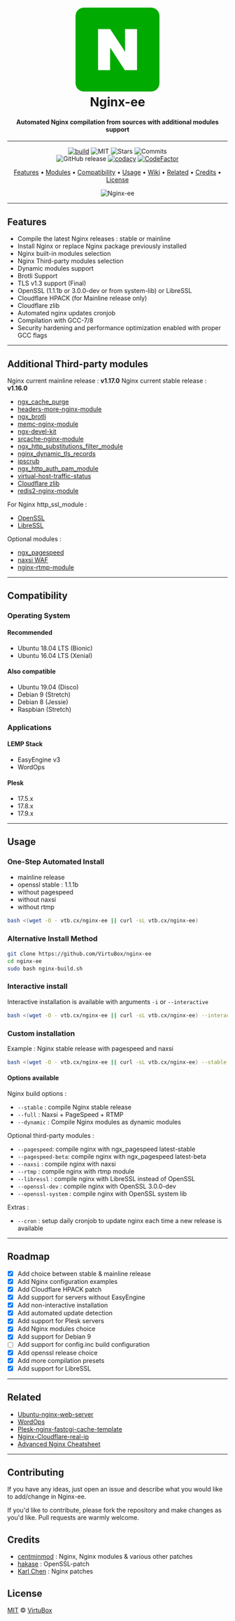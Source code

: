 <h1 align="center">
<br>
<img src="https://raw.githubusercontent.com/VirtuBox/nginx-ee/master/nginx-ee-logo.png">
<br>
  Nginx-ee
  <br>
</h1>

<h4 align="center">
Automated Nginx compilation from sources with additional modules support
</h4>

---

<p align="center">
<a href="https://travis-ci.org/VirtuBox/nginx-ee"><img src="https://travis-ci.com/VirtuBox/nginx-ee.svg?branch=master" alt="build" /></a>
<img src="https://img.shields.io/github/license/VirtuBox/nginx-ee.svg" alt="MIT">
<img src="https://img.shields.io/github/stars/VirtuBox/nginx-ee.svg" alt="Stars">
<img src="https://img.shields.io/github/last-commit/virtubox/nginx-ee/master.svg?style=flat" alt="Commits">
<br>
<img src="https://img.shields.io/github/release/VirtuBox/nginx-ee.svg?style=flat" alt="GitHub release">
<a href="https://www.codacy.com/app/VirtuBox/nginx-ee?utm_source=github.com&amp;utm_medium=referral&amp;utm_content=VirtuBox/nginx-ee&amp;utm_campaign=Badge_Grade"><img src="https://api.codacy.com/project/badge/Grade/61fe95d2311241b6b5051a04493a43c2" alt="codacy"/></a>
<a href="https://www.codefactor.io/repository/github/virtubox/nginx-ee"><img src="https://www.codefactor.io/repository/github/virtubox/nginx-ee/badge" alt="CodeFactor" /></a></p>



<p align="center">
<a href="#features"> Features<a> •
<a href="#additional-third-party-modules"> Modules</a> •
<a href="#compatibility"> Compatibility</a> •
<a href="#usage"> Usage</a> •
<a href="https://github.com/VirtuBox/nginx-ee/wiki"> Wiki</a> •
<a href="#related"> Related</a> •
<a href="#credits"> Credits</a> •
<a href="#license"> License</a></p>

<p align="center"><img src="https://raw.githubusercontent.com/VirtuBox/nginx-ee/master/nginx-ee.png" alt="Nginx-ee"></p>

---

## Features

* Compile the latest Nginx releases : stable or mainline
* Install Nginx or replace Nginx package previously installed
* Nginx built-in modules selection
* Nginx Third-party modules selection
* Dynamic modules support
* Brotli Support
* TLS v1.3 support (Final)
* OpenSSL (1.1.1b or 3.0.0-dev or from system-lib) or LibreSSL
* Cloudflare HPACK (for Mainline release only)
* Cloudflare zlib
* Automated nginx updates cronjob
* Compilation with GCC-7/8
* Security hardening and performance optimization enabled with proper GCC flags

---

## Additional Third-party modules

Nginx current mainline release : **v1.17.0**
Nginx current stable release : **v1.16.0**

* [ngx_cache_purge](https://github.com/FRiCKLE/ngx_cache_purge)
* [headers-more-nginx-module](https://github.com/openresty/headers-more-nginx-module)
* [ngx_brotli](https://github.com/eustas/ngx_brotli)
* [memc-nginx-module](https://github.com/openresty/memc-nginx-module.git)
* [ngx-devel-kit](https://github.com/simpl/ngx_devel_kit.git)
* [srcache-nginx-module](https://github.com/openresty/srcache-nginx-module)
* [ngx_http_substitutions_filter_module](https://github.com/yaoweibin/ngx_http_substitutions_filter_module)
* [nginx_dynamic_tls_records](https://github.com/nginx-modules/ngx_http_tls_dyn_size)
* [ipscrub](http://www.ipscrub.org/)
* [ngx_http_auth_pam_module](https://github.com/sto/ngx_http_auth_pam_module)
* [virtual-host-traffic-status](https://github.com/vozlt/nginx-module-vts)
* [Cloudflare zlib](https://github.com/cloudflare/zlib.git)
* [redis2-nginx-module](https://github.com/openresty/redis2-nginx-module.git)

For Nginx http_ssl_module :

* [OpenSSL](https://github.com/openssl/openssl)
* [LibreSSL](https://github.com/libressl-portable)

Optional modules :

* [ngx_pagespeed](https://github.com/apache/incubator-pagespeed-ngx)
* [naxsi WAF](https://github.com/nbs-system/naxsi)
* [nginx-rtmp-module](https://github.com/arut/nginx-rtmp-module)

---

## Compatibility

### Operating System

#### Recommended

* Ubuntu 18.04 LTS (Bionic)
* Ubuntu 16.04 LTS (Xenial)

#### Also compatible

* Ubuntu 19.04 (Disco)
* Debian 9 (Stretch)
* Debian 8 (Jessie)
* Raspbian (Stretch)

### Applications

#### LEMP Stack

* EasyEngine v3
* WordOps

#### Plesk

* 17.5.x
* 17.8.x
* 17.9.x

---

## Usage

### One-Step Automated Install

* mainline release
* openssl stable : 1.1.1b
* without pagespeed
* without naxsi
* without rtmp

```bash
bash <(wget -O - vtb.cx/nginx-ee || curl -sL vtb.cx/nginx-ee)
```

### Alternative Install Method

```bash
git clone https://github.com/VirtuBox/nginx-ee
cd nginx-ee
sudo bash nginx-build.sh
```

### Interactive install

Interactive installation is available with arguments `-i` or `--interactive`

```bash
bash <(wget -O - vtb.cx/nginx-ee || curl -sL vtb.cx/nginx-ee) --interactive
```

### Custom installation

Example : Nginx stable release with pagespeed and naxsi

```bash
bash <(wget -O - vtb.cx/nginx-ee || curl -sL vtb.cx/nginx-ee) --stable --pagespeed --naxsi
```

#### Options available

Nginx build options :

* `--stable` : compile Nginx stable release
* `--full` : Naxsi + PageSpeed + RTMP
* `--dynamic` : Compile Nginx modules as dynamic modules

Optional third-party modules :

* `--pagespeed`: compile nginx with ngx_pagespeed latest-stable
* `--pagespeed-beta`: compile nginx with ngx_pagespeed latest-beta
* `--naxsi` : compile nginx with naxsi
* `--rtmp` : compile nginx with rtmp module
* `--libressl` : compile nginx with LibreSSL instead of OpenSSL
* `--openssl-dev` : compile nginx with OpenSSL 3.0.0-dev
* `--openssl-system` : compile nginx with OpenSSL system lib

Extras :

* `--cron` : setup daily cronjob to update nginx each time a new release is available

---

## Roadmap

* [x] Add choice between stable & mainline release
* [x] Add Nginx configuration examples
* [x] Add Cloudflare HPACK patch
* [x] Add support for servers without EasyEngine
* [x] Add non-interactive installation
* [x] Add automated update detection
* [x] Add support for Plesk servers
* [x] Add Nginx modules choice
* [x] Add support for Debian 9
* [ ] Add support for config.inc build configuration
* [x] Add openssl release choice
* [x] Add more compilation presets
* [x] Add support for LibreSSL

---

## Related

* [Ubuntu-nginx-web-server](https://github.com/VirtuBox/ubuntu-nginx-web-server)
* [WordOps](https://github.com/WordOps/WordOps)
* [Plesk-nginx-fastcgi-cache-template](https://github.com/VirtuBox/plesk-nginx-fascgi-cache-template)
* [Nginx-Cloudflare-real-ip](https://github.com/VirtuBox/nginx-cloudflare-real-ip)
* [Advanced Nginx Cheatsheet](https://github.com/VirtuBox/advanced-nginx-cheatsheet)

---

## Contributing

If you have any ideas, just open an issue and describe what you would like to add/change in Nginx-ee.

If you'd like to contribute, please fork the repository and make changes as you'd like. Pull requests are warmly welcome.

## Credits

* [centminmod](https://github.com/centminmod/centminmod) : Nginx, Nginx modules & various other patches
* [hakase](https://github.com/hakasenyang/openssl-patch) : OpenSSL-patch
* [Karl Chen](https://github.com/kn007/patch) : Nginx patches

## License

[MIT](https://github.com/VirtuBox/nginx-ee/blob/master/LICENSE) © <a href="https://virtubox.net" title="VirtuBox" target="_blank">VirtuBox</a>
